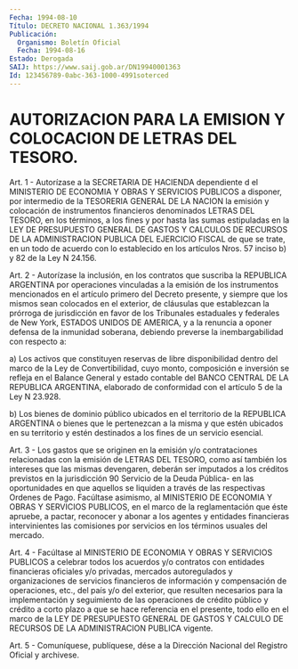 ```yaml
---
Fecha: 1994-08-10
Título: DECRETO NACIONAL 1.363/1994
Publicación:
  Organismo: Boletín Oficial
  Fecha: 1994-08-16
Estado: Derogada
SAIJ: https://www.saij.gob.ar/DN19940001363
Id: 123456789-0abc-363-1000-4991soterced
---
```

# AUTORIZACION PARA LA EMISION Y COLOCACION DE LETRAS DEL TESORO.

<a id="1"></a>
Art.  1 - Autorízase a la SECRETARIA DE HACIENDA dependiente d el MINISTERIO  DE ECONOMIA Y OBRAS Y SERVICIOS PUBLICOS a disponer, por intermedio de  la  TESORERIA  GENERAL DE LA NACION la emisión y colocación  de  instrumentos  financieros  denominados  LETRAS  DEL TESORO,  en  los  términos, a los  fines  y  por  hasta  las  sumas estipuladas en la LEY  DE  PRESUPUESTO GENERAL DE GASTOS Y CALCULOS DE RECURSOS DE LA ADMINISTRACION  PUBLICA  DEL  EJERCICIO FISCAL de que  se  trate,  en  un todo de acuerdo con lo establecido  en  los artículos Nros. 57 inciso b) y 82 de la Ley N 24.156.

<a id="2"></a>
Art. 2 - Autorízase la inclusión, en los contratos que suscriba la REPUBLICA  ARGENTINA  por operaciones vinculadas a la emisión de los instrumentos mencionados  en  el  artículo  primero del Decreto presente, y siempre que los mismos sean colocados  en  el exterior, de cláusulas que establezcan la prórroga de jurisdicción  en  favor de  los  Tribunales  estaduales  y  federales  de New York, ESTADOS UNIDOS  DE  AMERICA,  y  a  la  renuncia  a  oponer defensa  de  la inmunidad  soberana,  debiendo  preverse  la  inembargabilidad  con respecto a:

a)  Los  activos que constituyen reservas de libre  disponibilidad dentro  del  marco  de  la  Ley  de  Convertibilidad,  cuyo  monto, composición  e  inversión se refleja en el Balance General y estado contable del BANCO  CENTRAL DE LA REPUBLICA ARGENTINA, elaborado de conformidad con el artículo 5 de la Ley N 23.928.

b) Los bienes de dominio  público  ubicados en el territorio de la REPUBLICA ARGENTINA o bienes que le pertenezcan  a  la  misma y que estén ubicados en su territorio y estén destinados a los  fines  de un servicio esencial.

<a id="3"></a>
Art.  3  -  Los  gastos  que  se  originen  en  la emisión y/o contrataciones  relacionadas  con la emisión de LETRAS DEL  TESORO, como así también los intereses  que  las mismas devengaren, deberán ser  imputados  a los créditos previstos  en  la  jurisdicción  90 Servicio de la Deuda  Pública- en las oportunidades en que aquellos se liquiden a través de  las respectivas Ordenes de Pago. Facúltase asimismo, al MINISTERIO DE  ECONOMIA  Y OBRAS Y SERVICIOS PUBLICOS, en  el  marco  de  la reglamentación que éste  apruebe,  a  pactar, reconocer  y  abonar  a    los   agentes  y  entidades  financieras intervinientes  las  comisiones  por   servicios  en  los  términos usuales del mercado.

<a id="4"></a>
Art.  4  -  Facúltase  al  MINISTERIO  DE  ECONOMIA  Y OBRAS Y SERVICIOS PUBLICOS a celebrar todos los acuerdos y/o contratos  con entidades financieras oficiales y/o privadas, mercados autoregulados    y   organizaciones  de  servicios  financieros  de información y compensación  de  operaciones, etc., del país y/o del exterior,  que  resulten  necesarios    para  la  implementación  y seguimiento  de  las operaciones de crédito  público  y  crédito  a corto plazo a que  se  hace referencia en el presente, todo ello en el marco de la LEY DE PRESUPUESTO  GENERAL  DE  GASTOS Y CALCULO DE RECURSOS DE LA ADMINISTRACION PUBLICA vigente.

<a id="5"></a>
Art. 5 - Comuníquese, publíquese, dése a la Dirección Nacional del Registro Oficial y archivese.
